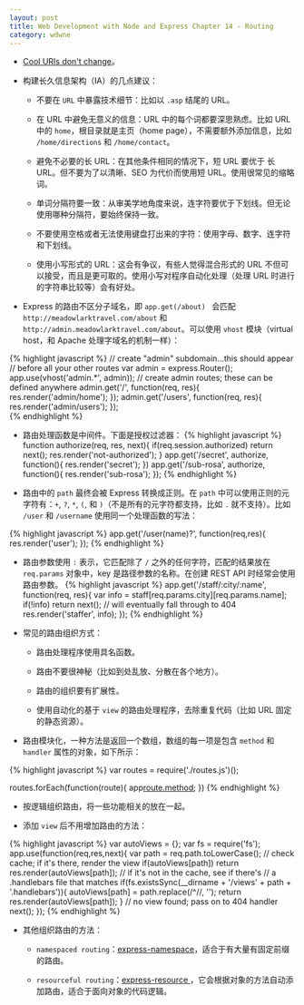 ```yaml
---
layout: post
title: Web Development with Node and Express Chapter 14 - Routing
category: wdwne
---
```


* [Cool URIs don't change](https://www.w3.org/Provider/Style/URI.html)。

* 构建长久信息架构（IA）的几点建议：

  * 不要在 `URL` 中暴露技术细节：比如以 `.asp` 结尾的 URL。

  * 在 URL 中避免无意义的信息：URL 中的每个词都要深思熟虑。比如 URL 中的 `home`，根目录就是主页（home page），不需要额外添加信息，比如 `/home/directions` 和 `/home/contact`。

  * 避免不必要的长 URL：在其他条件相同的情况下，短 URL 要优于 长 URL。但不要为了以清晰、SEO 为代价而使用短 URL。使用很常见的缩略词。

  * 单词分隔符要一致：从审美学地角度来说，连字符要优于下划线。但无论使用哪种分隔符，要始终保持一致。

  * 不要使用空格或者无法使用键盘打出来的字符：使用字母、数字、连字符和下划线。

  * 使用小写形式的 URL：这会有争议，有些人觉得混合形式的 URL 不但可以接受，而且是更可取的。使用小写对程序自动化处理（处理 URL 时进行的字符串比较等）会有好处。

* Express 的路由不区分子域名，即 `app.get(/about) ` 会匹配 `http://meadowlarktravel.com/about` 和 `http://admin.meadowlarktravel.com/about`。可以使用 `vhost` 模块（virtual host，和 Apache 处理字域名的机制一样）：

{% highlight javascript %}
// create "admin" subdomain...this should appear
// before all your other routes
var admin = express.Router(); app.use(vhost('admin.*', admin));
// create admin routes; these can be defined anywhere
admin.get('/', function(req, res){
  res.render('admin/home');
});
admin.get('/users', function(req, res){
    res.render('admin/users');
});  
{% endhighlight %}

* 路由处理函数是中间件。下面是授权过滤器：
{% highlight javascript %}
function authorize(req, res, next){
  if(req.session.authorized) return next();
  res.render('not-authorized');
}
app.get('/secret', authorize, function(){
    res.render('secret');
})
app.get('/sub-rosa', authorize, function(){
  res.render('sub-rosa');
});
{% endhighlight %}

* 路由中的 `path` 最终会被 Express 转换成正则。在 `path` 中可以使用正则的元字符有：`+`, `?`, `*`, `(`, 和 `)`（不是所有的元字符都支持，比如 `.` 就不支持）。比如 `/user` 和 `/username` 使用同一个处理函数的写法：

{% highlight javascript %}
app.get('/user(name)?', function(req,res){
  res.render('user');
});
{% endhighlight %}

* 路由参数使用 `:` 表示，它匹配除了 `/` 之外的任何字符，匹配的结果放在 `req.params` 对象中，key 是路径参数的名称。在创建 REST API 时经常会使用路由参数。
{% highlight javascript %}
app.get('/staff/:city/:name', function(req, res){
  var info = staff[req.params.city][req.params.name];
  if(!info) return next(); // will eventually fall through to 404
  res.render('staffer', info);
});
{% endhighlight %}

* 常见的路由组织方式：

  * 路由处理程序使用具名函数。

  * 路由不要很神秘（比如到处乱放、分散在各个地方）。

  * 路由的组织要有扩展性。

  * 使用自动化的基于 `view` 的路由处理程序，去除重复代码（比如 URL 固定的静态资源）。

* 路由模块化，一种方法是返回一个数组，数组的每一项是包含 `method` 和 `handler` 属性的对象，如下所示：

{% highlight javascript %}
var routes = require('./routes.js')();

routes.forEach(function(route){
  app[route.method](route.handler);
})
{% endhighlight %}

* 按逻辑组织路由，将一些功能相关的放在一起。

* 添加 `view` 后不用增加路由的方法：

{% highlight javascript %}
var autoViews = {};
var fs = require('fs');
app.use(function(req,res,next){
  var path = req.path.toLowerCase();
  // check cache; if it's there, render the view
  if(autoViews[path]) return res.render(autoViews[path]);
  // if it's not in the cache, see if there's
  // a .handlebars file that matches
  if(fs.existsSync(__dirname + '/views' + path + '.handlebars')){
    autoViews[path] = path.replace(/^\//, '');
    return res.render(autoViews[path]);
  }
  // no view found; pass on to 404 handler
  next();
});
{% endhighlight %}

* 其他组织路由的方法：

  * `namespaced routing`：[express-namespace](https://github.com/expressjs/express-namespace)，适合于有大量有固定前缀的路由。

  * `resourceful routing`：[express-resource ](https://github.com/expressjs/express-resource)，它会根据对象的方法自动添加路由，适合于面向对象的代码逻辑。
